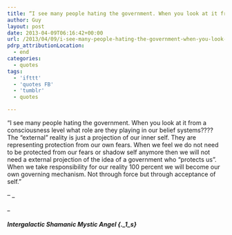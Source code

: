 ```yaml
---
title: “I see many people hating the government. When you look at it from a consciousness level what role…”
author: Guy
layout: post
date: 2013-04-09T06:16:42+00:00
url: /2013/04/09/i-see-many-people-hating-the-government-when-you-look-at-it-from-a-consciousness-level-what-role/
pdrp_attributionLocation:
  - end
categories:
  - quotes
tags:
  - 'ifttt'
  - 'quotes FB'
  - 'tumblr'
  - quotes

---
```

“I see many people hating the government. When you look at it from a consciousness level what role are they playing in our belief systems???? The “external” reality is just a projection of our inner self. They are representing protection from our own fears. When we feel we do not need to be protected from our fears or shadow self anymore then we will not need a external projection of the idea of a government who “protects us”. When we take responsibility for our reality 100 percent we will become our own governing mechanism. Not through force but through acceptance of self.”
  
&#8211; _
  
_ 

##### Intergalactic Shamanic Mystic Angel {._1_s}